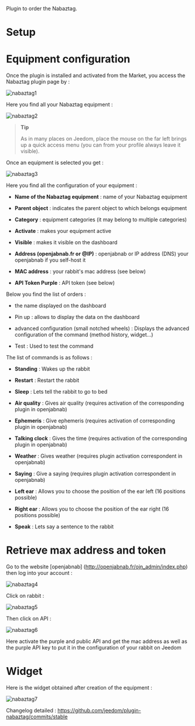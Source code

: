 Plugin to order the Nabaztag.

Setup 
=============

Equipment configuration 
=============================

Once the plugin is installed and activated from the Market, you access the
Nabaztag plugin page by :

![nabaztag1](./images/nabaztag1.png)

Here you find all your Nabaztag equipment :

![nabaztag2](./images/nabaztag2.png)

> **Tip**
>
> As in many places on Jeedom, place the mouse on the far left
> brings up a quick access menu (you can
> from your profile always leave it visible).

Once an equipment is selected you get :

![nabaztag3](./images/nabaztag3.png)

Here you find all the configuration of your equipment :

-   **Name of the Nabaztag equipment** : name of your Nabaztag equipment

-   **Parent object** : indicates the parent object to which belongs
    equipment

-   **Category** : equipment categories (it may belong to
    multiple categories)

-   **Activate** : makes your equipment active

-   **Visible** : makes it visible on the dashboard

-   **Address (openjabnab.fr or @IP)** : openjabnab or IP address (DNS)
    your openjabnab if you self-host it

-   **MAC address** : your rabbit's mac address (see below)

-   **API Token Purple** : API token (see below)

Below you find the list of orders :

-   the name displayed on the dashboard

-   Pin up : allows to display the data on the dashboard

-   advanced configuration (small notched wheels) : Displays
    the advanced configuration of the command (method
    history, widget…)

-   Test : Used to test the command

The list of commands is as follows :

-   **Standing** : Wakes up the rabbit

-   **Restart** : Restart the rabbit

-   **Sleep** : Lets tell the rabbit to go to bed

-   **Air quality** : Gives air quality (requires
    activation of the corresponding plugin in openjabnab)

-   **Ephemeris** : Give ephemeris (requires activation of
    corresponding plugin in openjabnab)

-   **Talking clock** : Gives the time (requires activation of the
    corresponding plugin in openjabnab)

-   **Weather** : Gives weather (requires plugin activation
    correspondent in openjabnab)

-   **Saying** : Give a saying (requires plugin activation
    correspondent in openjabnab)

-   **Left ear** : Allows you to choose the position of the ear
    left (16 positions possible)

-   **Right ear** : Allows you to choose the position of the ear
    right (16 positions possible)

-   **Speak** : Lets say a sentence to the rabbit

Retrieve max address and token 
===================================

Go to the website [openjabnab] (http://openjabnab.fr/ojn_admin/index.php)
then log into your account :

![nabaztag4](./images/nabaztag4.png)

Click on rabbit :

![nabaztag5](./images/nabaztag5.png)

Then click on API :

![nabaztag6](./images/nabaztag6.png)

Here activate the purple and public API and get the mac address as well as
the purple API key to put it in the configuration of your rabbit
on Jeedom

Widget 
======

Here is the widget obtained after creation of the equipment :

![nabaztag7](./images/nabaztag7.png)

Changelog detailed :
<https://github.com/jeedom/plugin-nabaztag/commits/stable>
